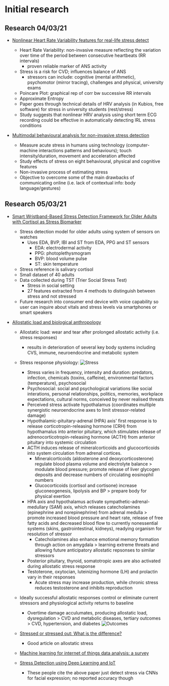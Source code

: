 # Initial research

## Research 04/03/21

* [Nonlinear Heart Rate Variability features for real-life stress detect](https://search.proquest.com/docview/915691046?accountid=12528&pq-origsite=primo)
  * Heart Rate Variability: non-invasive measure reflecting the variation over time of the period between consecutive heartbeats (RR intervals)
    * proven reliable marker of ANS activity
  * Stress is a risk for CVD; influences balance of ANS
    * stressors can include: cognitive (mental arithmetic), psychomotor (mirror tracing), challenges and physical, university exams
  * Poincare Plot: graphical rep of corr bw successive RR intervals
  * Approximate Entropy
  * Paper goes through technical details of HRV analysis (in Kubios, free software) for stress in university students (rest/stress)
  * Study suggests that nonlinear HRV analysis using short term ECG recording could be effective in automatically detecting IRL stress conditions

* [Multimodal behavioural analysis for non-invasive stress detection](https://www.sciencedirect.com/science/article/pii/S0957417412007816)
  * Measure acute stress in humans using technology (computer-machine interactions patterns and behaviours); touch intensity/duration, movement and acceleration affected
  * Study effects of stress on eight behavioural, physical and cognitive features
  * Non-invasive process of estimating stress
  * Objective to overcome some of the main drawbacks of communicating online (i.e. lack of contextual info: body language/gestures)

## Research 05/03/21

* [Smart Wristband-Based Stress Detection Framework for Older Adults with Cortisol as Stress Biomarker](https://ieeexplore.ieee.org/stamp/stamp.jsp?tp=&arnumber=9349773)
  * Stress detection model for older adults using system of sensors on watches
    * Uses EDA, BVP, IBI and ST from EDA, PPG and ST sensors
      * EDA: electrodermal activity
      * PPG: photoplethysmogram
      * BVP: blood volume pulse
      * ST: skin temperature
  * Stress reference is salivary cortisol
  * Small dataset of 40 adults
  * Data collected during TST (Trier Social Stress Test)
    * Stress in social setting
    * 27 features extracted from 4 methods to distinguish between stress and not stressed
  * Future research into consumer end device with voice capability so user can inquire about vitals and stress levels via smartphones or smart speakers

* [Allostatic load and biological anthropology](https://onlinelibrary.wiley.com/doi/epdf/10.1002/ajpa.23146)
  * Allostatic load: wear and tear after prolonged allostatic activity (i.e. stress responses)
    * results in deterioration of several key body systems including CVS, immune, neuroendocrine and metabolic system
  * Stress response physiology:
  ![Stress](https://onlinelibrary.wiley.com/reader/content/168c72daf49/10.1002/ajpa.23146/format/pdf/OEBPS/pages/bg3.png)
    * Stress varies in frequency, intensity and duration: predators, infection, chemicals (toxins, caffeine), environmental factors (temperature), psychosocial
    * Psychosocial: social and psychological variations like social interations, personal relationships, politics, memories, workplace expectations, cultural norms, conceived by never realised threats
    * Perceived stress activate hypothalamus (coordinates multiple synergistic neuroendocrine axes to limit stressor-related damage)
    * Hypothalamic-pituitary-adrenal (HPA) axis' first response is to release corticotropin-releasing hormone (CRH) from hypothamalus into anterior pituitary, which stimulates release of adrenocorticotropin-releasing hormone (ACTH) from anterior pituitary into systemic circulation
    * ACTH induces release of mineralcorticoids and glucocorticoids into system circulation from adrenal cortices.
      * Mineralcorticoids (aldosterone and deoxycorticosterone) regulate blood plasma volume and electrolyte balance > modulate blood pressure; promote release of liver glycogen deposits and decrease numbers of circulating eosinophil numbers
      * Glucocorticoids (cortisol and cortisone) increase gluconeogenesis, lipolysis and BP > prepare body for physical exertion
    * HPA axis and hypothalamus activate sympathetic-adrenal-medullary (SAM) axis, which releases catecholamines (epinephrine and norepinephrine) from adrenal medulla > promote increased blood pressure and heart rate, release of free fatty acids and decreased blood flow to currently nonessential systems (skins, gastrointestinal, kidneys), readying organism for resolution of stressor
      * Catecholamines also enhance emotional memory formation through action on amygdala > learning extreme threats and allowing future anticipatory allostatic repsonses to similar stressors
    * Posterior pituitary, thyroid, somatotropic axes are also activated during allostatic stress response
    * Testoterone, oxytocian, luteinizing hormone (LH) and prolactin vary in their responses
      * Acute stress may increase production, while chronic stress reduces testosterone and inhibits reproduction
  * Ideally successful allostatic responses control or eliminate current stressors and physiological activity returns to baseline
    * Overtime damage acculumates, producing allostatic load, dysregulation > CVD and metabolic diseases, tertiary outcomes > CVD, hypertension, and diabetes
  ![Outcomes](https://onlinelibrary.wiley.com/reader/content/168c72daf49/10.1002/ajpa.23146/format/pdf/OEBPS/pages/bg5.png)

  * [Stressed or stressed out: What is the difference?](https://www.ncbi.nlm.nih.gov/pmc/articles/PMC1197275/)
    * Good article on allostatic stress

  * [Machine learning for internet of things data analysis: a survey](https://www.sciencedirect.com/science/article/pii/S235286481730247X#bib44)

  * [Stress Detection using Deep Learning and IoT](https://www.ijresm.com/Vol.2_2019/Vol2_Iss8_August19/IJRESM_V2_I8_14.pdf)
    * These people cite the above paper just detect stress via CNNs for facial expression; no reported accuracy though

